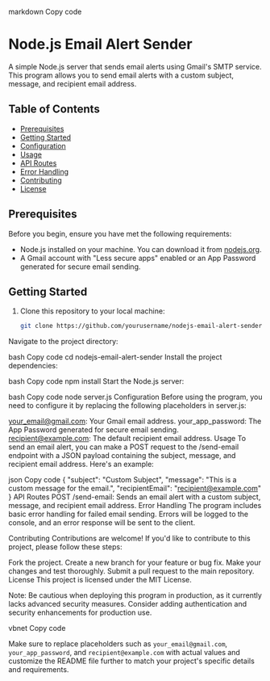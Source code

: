 markdown
Copy code
# Node.js Email Alert Sender

A simple Node.js server that sends email alerts using Gmail's SMTP service. This program allows you to send email alerts with a custom subject, message, and recipient email address.

## Table of Contents

- [Prerequisites](#prerequisites)
- [Getting Started](#getting-started)
- [Configuration](#configuration)
- [Usage](#usage)
- [API Routes](#api-routes)
- [Error Handling](#error-handling)
- [Contributing](#contributing)
- [License](#license)

## Prerequisites

Before you begin, ensure you have met the following requirements:

- Node.js installed on your machine. You can download it from [nodejs.org](https://nodejs.org/).
- A Gmail account with "Less secure apps" enabled or an App Password generated for secure email sending.

## Getting Started

1. Clone this repository to your local machine:

   ```bash
   git clone https://github.com/yourusername/nodejs-email-alert-sender.git
Navigate to the project directory:

bash
Copy code
cd nodejs-email-alert-sender
Install the project dependencies:

bash
Copy code
npm install
Start the Node.js server:

bash
Copy code
node server.js
Configuration
Before using the program, you need to configure it by replacing the following placeholders in server.js:

your_email@gmail.com: Your Gmail email address.
your_app_password: The App Password generated for secure email sending.
recipient@example.com: The default recipient email address.
Usage
To send an email alert, you can make a POST request to the /send-email endpoint with a JSON payload containing the subject, message, and recipient email address. Here's an example:

json
Copy code
{
  "subject": "Custom Subject",
  "message": "This is a custom message for the email.",
  "recipientEmail": "recipient@example.com"
}
API Routes
POST /send-email: Sends an email alert with a custom subject, message, and recipient email address.
Error Handling
The program includes basic error handling for failed email sending. Errors will be logged to the console, and an error response will be sent to the client.

Contributing
Contributions are welcome! If you'd like to contribute to this project, please follow these steps:

Fork the project.
Create a new branch for your feature or bug fix.
Make your changes and test thoroughly.
Submit a pull request to the main repository.
License
This project is licensed under the MIT License.

Note: Be cautious when deploying this program in production, as it currently lacks advanced security measures. Consider adding authentication and security enhancements for production use.

vbnet
Copy code

Make sure to replace placeholders such as `your_email@gmail.com`, `your_app_password`, and `recipient@example.com` with actual values and customize the README file further to match your project's specific details and requirements.